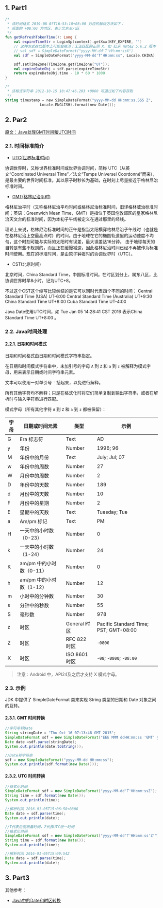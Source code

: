 ## 1. Part1




```kotlin
/*
 * 该时间格式 2019-08-07T16:53:10+08:00 对应的解析方法如下：
 * 后面的 +08:00 为时区，表示北京东八区
 */
fun getRefreshTokenTime(): Long {
    val expireTimeStr = LoginSp(context).getXxx(KEY_EXPIRE, "")
    // 这种方式在低版本上可能会崩溃；无法匹配的正则 X，如 红米 note2 5.0.2 版本
    // val sdf = SimpleDateFormat("yyyy-MM-dd'T'HH:mm:ssX")
    val sdf = SimpleDateFormat("yyyy-MM-dd'T'HH:mm:ss", Locale.CHINA)

    sdf.setTimeZone(TimeZone.getTimeZone("UT"));
    val expireDateObj = sdf.parse(expireTimeStr)
    return expireDateObj.time - 10 * 60 * 1000
}
```

```kotlin
/*
 * 该格式字符串 2012-10-15 18:47:46.203 +0800 可通过如下内容获取
 */
String timestamp = new SimpleDateFormat("yyyy-MM-dd HH:mm:ss.SSS Z",
				Locale.ENGLISH).format(new Date());
```

## 2. Par2

[原文：Java处理GMT时间和UTC时间](https://blog.csdn.net/top_code/article/details/50462922)

### 2.1. 时间标准简介

* [UTC(世界标准时间)](https://zh.wikipedia.org/wiki/%E5%8D%8F%E8%B0%83%E4%B8%96%E7%95%8C%E6%97%B6)

协调世界时，又称世界标准时间或世界协调时间，简称 UTC（从英文“Coordinated Universal Time”／法文“Temps
Universel Coordonné”而来），是最主要的世界时间标准，其以原子时秒长为基础，在时刻上尽量接近于格林尼治标准时间。

* [GMT(格林尼治平时)](https://zh.wikipedia.org/wiki/%E6%A0%BC%E6%9E%97%E5%B0%BC%E6%B2%BB%E5%B9%B3%E6%97%B6)

格林尼治平时（又称格林尼治平均时间或格林尼治标准时间，旧译格林威治标准时间；英语：Greenwich Mean
Time，GMT）是指位于英国伦敦郊区的皇家格林尼治天文台的标准时间，因为本初子午线被定义在通过那里的经线。

理论上来说，格林尼治标准时间的正午是指当太阳横穿格林尼治子午线时（也就是在格林尼治上空最高点时）的时间。由于地球在它的椭圆轨道里的运动速度不均匀，这个时刻可能与实际的太阳时有误差，最大误差达16分钟。
由于地球每天的自转是有些不规则的，而且正在缓慢减速，因此格林尼治时间已经不再被作为标准时间使用。现在的标准时间，是由原子钟报时的协调世界时（UTC）。

* CST(北京时间)

北京时间，China Standard Time，中国标准时间。在时区划分上，属东八区，比协调世界时早8小时，记为UTC+8。

不过这个CST这个缩写比较纠结的是它可以同时代表四个不同的时间： Central Standard Time (USA) UT-6:00
Central Standard Time (Australia) UT+9:30 China Standard Time UT+8:00
Cuba Standard Time UT-4:00


Java Date使用UTC时间，如 Tue Jan 05 14:28:41 CST 2016 表示China Standard Time UT+8:00 。

### 2.2. Java时间处理

#### 2.2.1. 日期和时间模式

日期和时间格式由日期和时间模式字符串指定。

在日期和时间模式字符串中，未加引号的字母 `A` 到 `Z` 和 `a` 到 `z` 被解释为模式字母，用来表示日期或时间字符串元素。

文本可以使用一对单引号 `'` 括起来，以免进行解释。

所有其他字符均不解释；只是在格式化时将它们简单复制到输出字符串，或者在解析时与输入字符串进行匹配。

模式字母（所有其他字符 `A` 到 `Z` 和 `a` 到 `z` 都被保留）：

字母	|日期或时间元素	|类型	|示例
---|---|---|---
G	|Era 标志符	|Text	|AD
y	|年份	        |Number	|1996; 96
M	|年份中的月份	|Text	    |July; Jul; 07
w	|年份中的周数	|Number	    |27
W	|月份中的周数	|Number	    |2
D	|年份中的天数	|Number	    |189
d	|月份中的天数	|Number	    |10
F	|月份中的星期	|Number	    |2
E	|星期中的天数	|Text	|Tuesday; Tue
a	|Am/pm 标记	|Text	|PM
H	|一天中的小时数（0-23）	|Number	    |0
k	|一天中的小时数（1-24）	|Number	    |24
K	|am/pm 中的小时数（0-11）	|Number	    |0
h	|am/pm 中的小时数（1-12）	|Number	    |12
m	|小时中的分钟数	|Number	    |30
s	|分钟中的秒数	|Number	    |55
S	|毫秒数	|Number	    |978
z	|时区	|General  时区   |	Pacific Standard Time; PST; GMT-08:00
Z	|时区	|RFC 822 时区    |`-0800`
X     | 时区      | ISO 8601 时区 | `-08`; `-0800`; `-08:00`

> 注意：Android 中，API24及之后才支持 X 模式字母。

### 2.3. 示例

JDK 中提供了 SimpleDateFormat 类来实现 String 类型的日期和 Date 对象之间的互转。

#### 2.3.1. GMT 时间转换

```java
//字符串转Date
String stringDate = "Thu Oct 16 07:13:48 GMT 2015";
SimpleDateFormat sdf = new SimpleDateFormat("EEE MMM ddHH:mm:ss 'GMT' yyyy",Locale.US);
Date date =sdf.parse(stringDate);
System.out.println(date.toString());

//Date转字符串
sdf = new SimpleDateFormat("yyyy-MM-dd HH:mm:ss");    
System.out.println(sdf.format(new Date()));
```

#### 2.3.2. UTC 时间转换

```java
//格式化时间
SimpleDateFormat sdf = new SimpleDateFormat("yyyy-MM-dd'T'HH:mm:ssZ");
String time = sdf.format(new Date());
System.out.println(time);

//解析时间 2016-01-05T15:06:58+0800
Date date = sdf.parse(time);
System.out.println(date);
```


```java
//T代表后面跟着时间，Z代表UTC统一时间
//格式化时间
SimpleDateFormat sdf = new SimpleDateFormat("yyyy-MM-dd'T'HH:mm:ss'Z'");
String time = sdf.format(new Date());
System.out.println(time);

//解析时间 2016-01-05T15:09:54Z
Date date = sdf.parse(time);
System.out.println(date);
```

## 3. Part3

其他参考：

* [Java中的Date和时区转换](https://blog.csdn.net/halfclear/article/details/77573956)